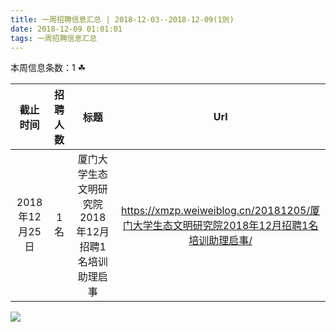 ```yaml
---
title: 一周招聘信息汇总 | 2018-12-03--2018-12-09(1则)
date: 2018-12-09 01:01:01
tags: 一周招聘信息汇总
---
```

本周信息条数：1   ☘ 
<!-- more -->

| 截止时间 | 招聘人数 | 标题 | Url |
| :-: | :-: | :-: | :-: |
| 2018年12月25日 | 1名 | 厦门大学生态文明研究院2018年12月招聘1名培训助理启事|https://xmzp.weiweiblog.cn/20181205/厦门大学生态文明研究院2018年12月招聘1名培训助理启事/ |
![](https://cdn.weiweiblog.cn/20181015134814.png)